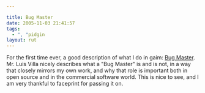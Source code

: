 ```yaml
---

title: Bug Master
date: 2005-11-03 21:41:57
tags:
  - ", "pidgin
layout: rut
---
```


<p>For the first time ever, a good description of what I do in gaim: <a href="http://tieguy.org/talks/why%20everyone%20needs%20a%20bugmaster.txt" title="why everyone needs a bugmaster">Bug Master</a>.  Mr. Luis Villa nicely describes what a "Bug Master" is and is not, in a way that closely mirrors my own work, and why that role is important both in open source and in the commercial software world.  This is nice to see, and I am very thankful to faceprint for passing it on.</p>

